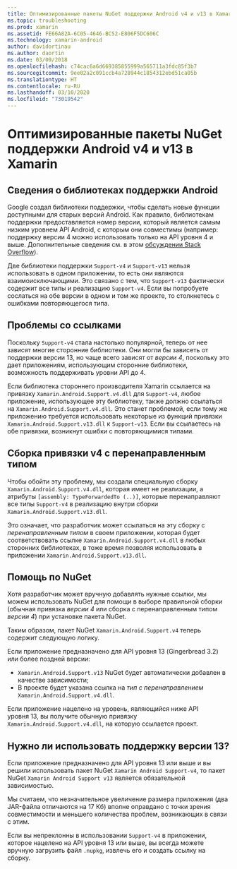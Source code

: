 ```yaml
---
title: Оптимизированные пакеты NuGet поддержки Android v4 и v13 в Xamarin
ms.topic: troubleshooting
ms.prod: xamarin
ms.assetid: FE66A82A-6C05-4646-BC52-E806F5DC606C
ms.technology: xamarin-android
author: davidortinau
ms.author: daortin
ms.date: 03/09/2018
ms.openlocfilehash: c74cac6a6d669385855999a565711a3fdc85f3b7
ms.sourcegitcommit: 9ee02a2c091ccb4a728944c1854312ebd51ca05b
ms.translationtype: HT
ms.contentlocale: ru-RU
ms.lasthandoff: 03/10/2020
ms.locfileid: "73019542"
---
```

# <a name="smarter-xamarin-android-support-v4--v13-nuget-packages"></a>Оптимизированные пакеты NuGet поддержки Android v4 и v13 в Xamarin

## <a name="about-the-android-support-libraries"></a>Сведения о библиотеках поддержки Android

Google создал библиотеки поддержки, чтобы сделать новые функции доступными для старых версий Android. Как правило, библиотекам поддержки предоставляется номер версии, который является самым низким уровнем API Android, с которым они совместимы (например: поддержку версии 4 можно использовать только на API уровня 4 и выше. Дополнительные сведения см. в этом [обсуждении Stack Overflow](https://stackoverflow.com/questions/9926403/android-support-package-compatibility-library-use-v4-or-v13)). 

Две библиотеки поддержки `Support-v4` и `Support-v13` нельзя использовать в одном приложении, то есть они являются взаимоисключающими. Это связано с тем, что `Support-v13` фактически содержит все типы и реализацию `Support-v4`. Если вы попробуете сослаться на обе версии в одном и том же проекте, то столкнетесь с ошибками повторяющегося типа.

## <a name="problems-with-referencing"></a>Проблемы со ссылками

Поскольку `Support-v4` стала настолько популярной, теперь от нее зависят многие сторонние библиотеки. Они могли бы зависеть от поддержки версии 13, но чаще всего зависят от _версии 4_, поскольку это дает приложениям, использующим сторонние библиотеки, возможность поддерживать уровни API до 4.

Если библиотека стороннего производителя Xamarin ссылается на привязку `Xamarin.Android.Support.v4.dll` для `Support-v4`, любое приложение, использующее эту библиотеку, также должно ссылаться на `Xamarin.Android.Support.v4.dll`. Это станет проблемой, если тому же приложению требуется использовать некоторые из функций привязки `Xamarin.Android.Support.v13.dll` к `Support-v13`. Если вы ссылаетесь на обе привязки, возникнут ошибки с повторяющимися типами.

## <a name="type-forwarded-v4-binding-assembly"></a>Сборка привязки v4 с перенаправленным типом

Чтобы обойти эту проблему, мы создали специальную сборку `Xamarin.Android.Support.v4.dll`, которая имеет не реализации, а атрибуты `[assembly: TypeForwardedTo (..)]`, которые перенаправляют все типы `Support-v4` в реализацию внутри сборки `Xamarin.Android.Support.v13.dll`.

Это означает, что разработчик может ссылаться на эту сборку с _перенаправленным типом_ в своем приложении, которая будет соответствовать ссылке `Xamarin.Android.Support.v4.dll` в любых сторонних библиотеках, в тоже время позволяя использовать в приложении `Xamarin.Android.Support.v13.dll`.

## <a name="nuget-assistance"></a>Помощь по NuGet

Хотя разработчик может вручную добавлять нужные ссылки, мы можем использовать NuGet для помощи в выборе правильной сборки (обычная привязка _версии 4_ или сборка с перенаправленным типом _версии 4_) при установке пакета NuGet.

Таким образом, пакет NuGet `Xamarin.Android.Support.v4` теперь содержит следующую логику.

Если приложение предназначено для API уровня 13 (Gingerbread 3.2) или более поздней версии:

* `Xamarin.Android.Support.v13` NuGet будет автоматически добавлен в качестве зависимости;
* В проекте будет указана ссылка на _тип с перенаправлением_ `Xamarin.Android.Support.v4.dll`.

Если приложение нацелено на уровень, являющийся ниже API уровня 13, вы получите обычную привязку `Xamarin.Android.Support.v4.dll`, на которую ссылается проект.

## <a name="do-i-have-to-use-support-v13"></a>Нужно ли использовать поддержку версии 13?

Если приложение предназначено для API уровня 13 или выше и вы решили использовать пакет NuGet `Xamarin Android Support-v4`, то пакет NuGet `Xamarin Android Support v13` является обязательной зависимостью.

Мы считаем, что незначительное увеличение размера приложения (два JAR-файла отличаются на 17 Кб) вполне оправдано с точки зрения совместимости и меньшего количества проблем, возникающих в связи с этим.

Если вы непреклонны в использовании `Support-v4` в приложении, которое нацелено на API уровня 13 или выше, вы всегда можете вручную загрузить файл `.nupkg`, извлечь его и создать ссылку на сборку.
